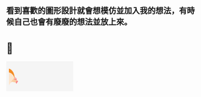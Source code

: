 ## 看到喜歡的圖形設計就會想模仿並加入我的想法，有時候自己也會有廢廢的想法並放上來。
# 🔰 
![GITHUB]( https://github.com/Pitohui000/waste-project/blob/main/Loader-by-Nawsome/Loader-by-Nawsome.gif?raw=true "hamster")
